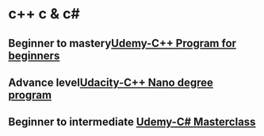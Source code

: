 # c++ c & c#

## Beginner to mastery[Udemy-C++ Program for beginners]()
## Advance level[Udacity-C++ Nano degree program](https://drive.google.com/drive/folders/1BFkKi9nm2UshLlt5zW7mGZI2JH2dE39k?usp=sharing)
## Beginner to intermediate [Udemy-C# Masterclass]()
